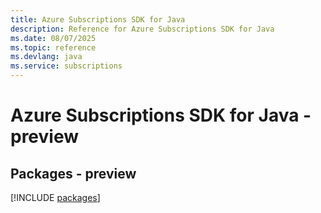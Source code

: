 ```yaml
---
title: Azure Subscriptions SDK for Java
description: Reference for Azure Subscriptions SDK for Java
ms.date: 08/07/2025
ms.topic: reference
ms.devlang: java
ms.service: subscriptions
---
```

# Azure Subscriptions SDK for Java - preview
## Packages - preview
[!INCLUDE [packages](subscriptions-index.md)]
